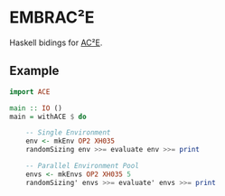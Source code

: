 # EMBRAC²E

Haskell bidings for [AC²E](https://github.com/electronics-and-drives/ace).

## Example

```haskell
import ACE

main :: IO () 
main = withACE $ do

    -- Single Environment
    env <- mkEnv OP2 XH035
    randomSizing env >>= evaluate env >>= print

    -- Parallel Environment Pool
    envs <- mkEnvs OP2 XH035 5
    randomSizing' envs >>= evaluate' envs >>= print
```

